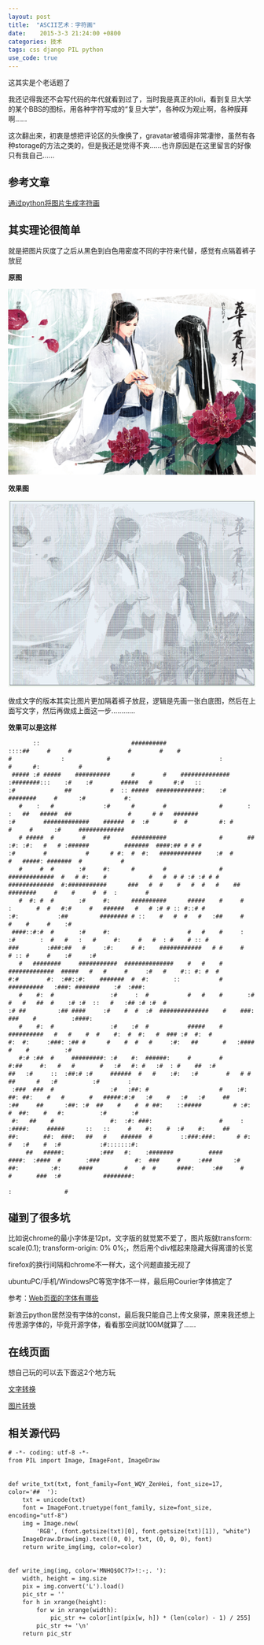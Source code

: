 ```yaml
---
layout: post
title:  "ASCII艺术：字符画"
date:    2015-3-3 21:24:00 +0800
categories: 技术
tags: css django PIL python
use_code: true
---
```


这其实是个老话题了

我还记得我还不会写代码的年代就看到过了，当时我是真正的loli，看到复旦大学的某个BBS的图标，用各种字符写成的“复旦大学”，各种叹为观止啊，各种膜拜啊……

这次翻出来，初衷是想把评论区的头像换了，gravatar被墙得非常凄惨，虽然有各种storage的方法之类的，但是我还是觉得不爽……也许原因是在这里留言的好像只有我自己……

<!--more-->

## 参考文章 ##

[通过python将图片生成字符画](http://zhan.renren.com/linuxfunc?gid=3602888498023717986&checked=true)

## 其实理论很简单 ##

就是把图片灰度了之后从黑色到白色用密度不同的字符来代替，感觉有点隔着裤子放屁

**原图**

![原图](/img/blog_ascii_1024x768.jpg)

**效果图**

![效果图](/img/blog_ascii_result.png)

做成文字的版本其实比图片更加隔着裤子放屁，逻辑是先画一张白底图，然后在上面写文字，然后再做成上面这一步…………

**效果可以是这样**
                                                                                                                                                                                                                
                                                                                                                                                                                                                                                                    
           ::                          ##########                           ::::##     #     #                #        #    #                               #              :            #                               :              #      #:           #        
     ##### :# #####    ##########      #        #    ##############   :########:::    :#    :#        #####   #      #:#   ::                              :#              ##           #  :: #####  #############:    :# ########     #      :#           #:       
       #    :   #              :#      #        #               #       :   :   ##   #####  ##                #      # #   #######                         :#        #############    ######  #  :#       #  #         #: #      #     #      :#     #############  
       # #####  #        #     ##      ##########               #       ## :#: :#:   #   # :######          #######  ####:## # # #                         :#        #           #      # #:  #  #:   ############    :#  #      #   #####: #######  #           #  
       #     #  #       :#     #:      #        #               #     #############  #   # #:    #            #   #  # # :# :# # #                    #############  #:###########      ###   #  #    #   #  #   #    ##  ########     #    #     #  #  :        #  
       #  #: #  #       :#     #:      ##########      #####    #     #   :       #  #   #:#     #   ######   #   # :# # :: #::# #                         :#:           :##         ######## # ::    #   #  #   #   :##     #         #    #     #    :#           
     ####::#:#  #       :#     #:                      #   #    #     :  :#       :  #   #   :   #     #:     #   #  : #    # :: #                         ###        :###:##   #     :#:     # #:    ############   # #     #         # :: #     #    :#     :#    
       #   ########     ###########  ##############    #   #    #     #############  #####   #   #     #     :#   #    #:: #: #  #                         #:#        #:  :##::#:    #######  #  #:       ::           # ##########   :###: #######    :#  :###:    
       #    #:  #                :#     :  #           #   #    #       :#           #   #   ##  #    :# :#  ::   #   :## :# :#  #                        :# ##         :## ####     :#    #  #  :#  ##############    #    ###:     ###    #          :####:       
       #    #:  #                :#    :#  #           #####    #       ##########   #   #    #  #    #:  #  #:   #  ### :#  #:  #                        #:  #:     :###: :## #      #    #  #   #     :#:   ##       #   :####       #    #          :#           
       #:# :##  #     #########: :#    #:  ######:     #        #      #:##     #:   #   #       #   :#   #: #   :#  : #    ##  :#                       ##   :#     ::  :##:# :#     ######  #   #    :#:   :#        #   # # ##      #   :#          :#        :  
     :###  ###  #                :#   :##: #                    #    :#:  ##: ##:    #   #       #   #####:#:#   :#    #   :#   :#     ##              :##     ##      :##: :#  ##    #    #  # ##:    ::#####         # :#: #  ##:    #   #:          :#       :#  
     #:   ##    #                #:  :#: ###:                   #     :   :####:     #####      ::   ::     #    #:    #  :#    #:     ##             ##:       ##:  ###:   ##   #    ######  #        ::###:###:      # #:  #   :#    #  :#           :#:::::::#:  
         ##   #####:          :###   #:    :#######          ####      ####:  :####  #       :###          #:  ###     #     :###      :#            ##:         :#:     ####         #    #  #      ####:     :##     #     #       ###  :#            ########:   
                                                                                                                       :               #                                                                                                                            
                                                                                                                                                                                                                                                                    
## 碰到了很多坑 ##

比如说chrome的最小字体是12pt，文字版的就觉累不爱了，图片版就transform: scale(0.1); transform-origin: 0% 0%;，然后用个div框起来隐藏大得离谱的长宽

firefox的换行间隔和chrome不一样大，这个问题直接无视了

ubuntuPC/手机/WindowsPC等宽字体不一样，最后用Courier字体搞定了

参考：[Web页面的字体有哪些](http://m.studyofnet.com/news/329.html)



新浪云python居然没有字体的const，最后我只能自己上传文泉驿，原来我还想上传思源字体的，毕竟开源字体，看看那空间就100M就算了……

## 在线页面 ##

想自己玩的可以去下面这2个地方玩

[文字转换](/ascii_art/text/) 

[图片转换](/ascii_art/img/) 

## 相关源代码 ##

    # -*- coding: utf-8 -*-
    from PIL import Image, ImageFont, ImageDraw
        
    
    def write_txt(txt, font_family=Font_WQY_ZenHei, font_size=17, color='##  '):
        txt = unicode(txt)
        font = ImageFont.truetype(font_family, size=font_size, encoding="utf-8")
        img = Image.new(
            'RGB', (font.getsize(txt)[0], font.getsize(txt)[1]), "white")
        ImageDraw.Draw(img).text((0, 0), txt, (0, 0, 0), font)
        return write_img(img, color=color)
    
    
    def write_img(img, color='MNHQ$OC?7>!:-;. '):
        width, height = img.size
        pix = img.convert('L').load()
        pic_str = ''
        for h in xrange(height):
            for w in xrange(width):
                pic_str += color[int(pix[w, h]) * (len(color) - 1) / 255]
            pic_str += '\n'
        return pic_str
